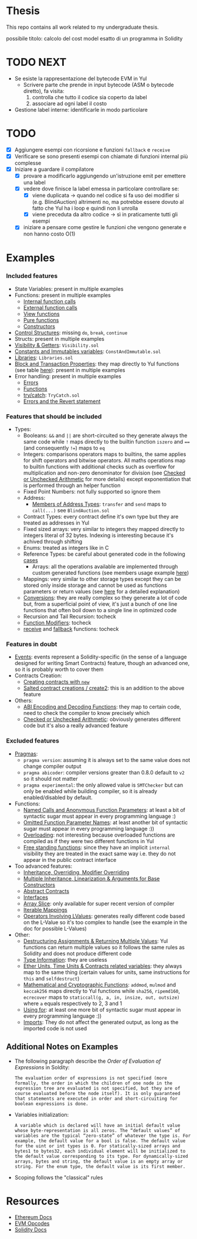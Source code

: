 # Thesis

This repo contains all work related to my undergraduate thesis.

possibile titolo: calcolo del cost model esatto di un programma in Solidity

# TODO NEXT

- Se esiste la rappresentazione del bytecode EVM in Yul
  - Scrivere parte che prende in input bytecode (ASM o bytecode diretto), fa visita:
    1. controlla che tutto il codice sia coperto da label
    2. associare ad ogni label il costo
- Gestione label interne: identificarle in modo particolare

# TODO

- [x] Aggiungere esempi con ricorsione e funzioni `fallback` e `receive`
- [x] Verificare se sono presenti esempi con chiamate di funzioni internal più complesse
- [x] Iniziare a guardare il compilatore
  - [x] provare a modificarlo aggiungendo un'istruzione emit per emettere una label
  - [x] vedere dove finisce la label emessa in particolare controllare se:
    - [x] viene duplicata -> quando nel codice si fa uso dei modifier sì (e.g. BlindAuction) altrimenti no, ma potrebbe essere dovuto al fatto che Yul ha i loop e quindi non li unrolla
    - [x] viene preceduta da altro codice -> sì in praticamente tutti gli esempi
  - [x] iniziare a pensare come gestire le funzioni che vengono generate e non hanno costo O(1)

# Examples

### Included features

- State Variables: present in multiple examples
- Functions: present in multiple examples
  - [Internal function calls](https://docs.soliditylang.org/en/latest/control-structures.html#internal-function-calls)
  - [External function calls](https://docs.soliditylang.org/en/latest/control-structures.html#external-function-calls)
  - [View functions](https://docs.soliditylang.org/en/latest/contracts.html#view-functions)
  - [Pure functions](https://docs.soliditylang.org/en/latest/contracts.html#pure-functions)
  - [Constructors](https://docs.soliditylang.org/en/latest/contracts.html#constructors)
- [Control Structures](https://docs.soliditylang.org/en/latest/control-structures.html#control-structures): missing `do`, `break`, `continue`
- Structs: present in multiple examples
- [Visibility & Getters](https://docs.soliditylang.org/en/latest/contracts.html#visibility-and-getters): `Visibility.sol`
- [Constants and Immutables variables](https://docs.soliditylang.org/en/latest/contracts.html#constant-and-immutable-state-variables): `ConstAndImmutable.sol`
- [Libraries](https://docs.soliditylang.org/en/latest/contracts.html#libraries): `Libraries.sol`
- [Block and Transaction Properties](https://docs.soliditylang.org/en/latest/units-and-global-variables.html#block-and-transaction-properties): they map directly to Yul functions (see table [here](https://docs.soliditylang.org/en/latest/yul.html#evm-dialect)): present in multiple examples
- Error handling: present in multiple examples
  - [Errors](https://docs.soliditylang.org/en/latest/structure-of-a-contract.html#errors)
  - [Functions](https://docs.soliditylang.org/en/latest/control-structures.html#error-handling-assert-require-revert-and-exceptions)
  - [try/catch](https://docs.soliditylang.org/en/latest/control-structures.html#try-catch): `TryCatch.sol`
  - [Errors and the Revert statement](https://docs.soliditylang.org/en/latest/contracts.html#errors-and-the-revert-statement)

### Features that should be included

- Types:
  - Booleans: `&&` and `||` are short-circuited so they generate always the same code while `!` maps directly to the builtin function `iszero` and `==` (and consequently `!=`) maps to `eq`
  - Integers: comparisons operators maps to builtins, the same applies for shift operators and bitwise operators. All maths operations map to builtin functions with additional checks such as overflow for multiplication and non-zero denominator for division (see [Checked or Unchecked Arithmetic](https://docs.soliditylang.org/en/latest/control-structures.html#checked-or-unchecked-arithmetic) for more details) except exponentiation that is performed through an helper function
  - Fixed Point Numbers: not fully supported so ignore them
  - Address:
    - [Members of Address Types](https://docs.soliditylang.org/en/latest/units-and-global-variables.html#members-of-address-types): `transfer` and `send` maps to `call(...)` see `BlindAuction.sol`
  - Contract Types: every contract define it's own type but they are treated as addresses in Yul
  - Fixed sized arrays: very similar to integers they mapped directly to integers literal of 32 bytes. Indexing is interesting because it's achived through shifting
  - Enums: treated as integers like in C
  - Reference Types: be careful about generated code in the following [cases](https://docs.soliditylang.org/en/latest/types.html#data-location-and-assignment-behaviour)
    - Arrays: all the operations available are implemented through custom generated functions (see members usage example [here](https://docs.soliditylang.org/en/latest/types.html#array-members))
  - Mappings: very similar to other storage types except they can be stored only inside storage and cannot be used as functions parameters or return values (see [here](https://docs.soliditylang.org/en/latest/types.html#mapping-types) for a detailed explanation)
  - [Conversions](https://docs.soliditylang.org/en/latest/types.html#conversions-between-elementary-types): they are really complex so they generate a lot of code but, from a superficial point of view, it's just a bunch of one line functions that often boil down to a single line in optimized code
  - Recursion and Tail Recursion: tocheck
  - [Function Modifiers](https://docs.soliditylang.org/en/latest/contracts.html#function-modifiers): tocheck
  - [receive](https://docs.soliditylang.org/en/latest/contracts.html#receive-ether-function) and [fallback](https://docs.soliditylang.org/en/latest/contracts.html#fallback-function) functions: tocheck

### Features in doubt

- [Events](https://docs.soliditylang.org/en/latest/contracts.html#events): events represent a Solidity-specific (in the sense of a language designed for writing Smart Contracts) feature, though an advanced one, so it is probably worth to cover them
- Contracts Creation:
  - [Creating contracts with `new`](https://docs.soliditylang.org/en/latest/control-structures.html#creating-contracts-via-new)
  - [Salted contract creations / create2](https://docs.soliditylang.org/en/latest/control-structures.html#salted-contract-creations-create2): this is an addition to the above feature
- Others:
  - [ABI Encoding and Decoding Functions](https://docs.soliditylang.org/en/latest/units-and-global-variables.html#abi-encoding-and-decoding-functions): they map to certain code, need to check the compiler to know precisely which
  - [Checked or Unchecked Arithmetic](https://docs.soliditylang.org/en/latest/control-structures.html#checked-or-unchecked-arithmetic): obviously generates different code but it's also a really advanced feature

### Excluded features

- [Pragmas](https://docs.soliditylang.org/en/latest/layout-of-source-files.html#pragmas):
  - `pragma version`: assuming it is always set to the same value does not change compiler output
  - `pragma abicoder`: compiler versions greater than 0.8.0 default to `v2` so it should not matter
  - `pragma experimental`: the only allowed value is `SMTChecker` but can only be enabled while building compiler, so it is already enabled/disabled by default.
- Functions:
  - [Named Calls and Anonymous Function Parameters](https://docs.soliditylang.org/en/latest/control-structures.html#named-calls-and-anonymous-function-parameters): at least a bit of syntactic sugar must appear in every programming language :)
  - [Omitted Function Parameter Names](https://docs.soliditylang.org/en/latest/control-structures.html#omitted-function-parameter-names): at least another bit of syntactic sugar must appear in every programming language :))
  - [Overloading](https://docs.soliditylang.org/en/latest/contracts.html#function-overloading): not interesting because overloaded functions are compiled as if they were two different functions in Yul
  - [Free standing functions](https://docs.soliditylang.org/en/latest/contracts.html#functions): since they have an implicit `internal` visibility they are treated in the exact same way i.e. they do not appear in the public contract interface
- Too advanced features:
  - [Inheritance, Overriding, Modifier Overriding](https://docs.soliditylang.org/en/latest/contracts.html#inheritance)
  - [Multiple Inheritance, Linearization & Arguments for Base Constructors](https://docs.soliditylang.org/en/latest/contracts.html#multiple-inheritance-and-linearization)
  - [Abstract Contracts](https://docs.soliditylang.org/en/latest/contracts.html#abstract-contracts)
  - [Interfaces](https://docs.soliditylang.org/en/latest/contracts.html#interfaces)
  - [Array Slice](https://docs.soliditylang.org/en/latest/types.html#array-slices): only available for super recent version of compiler
  - [Iterable Mappings](https://docs.soliditylang.org/en/latest/types.html#iterable-mappings)
  - [Operators Involving LValues](https://docs.soliditylang.org/en/latest/types.html#operators-involving-lvalues): generates really different code based on the L-Value so it's too complex to handle (see the example in the doc for possible L-Values)
- Other:
  - [Destructuring Assignments & Returning Multiple Values](https://docs.soliditylang.org/en/latest/control-structures.html#destructuring-assignments-and-returning-multiple-values): Yul functions can return multiple values so it follows the same rules as Solidity and does not produce different code
  - [Type Information](https://docs.soliditylang.org/en/latest/units-and-global-variables.html#type-information): they are useless
  - [Ether Units, Time Units & Contracts related variables](https://docs.soliditylang.org/en/latest/units-and-global-variables.html#ether-units): they always map to the same thing (certain values for units, same instructions for `this` and `selfdestruct`)
  - [Mathematical and Cryptographic Functions](https://docs.soliditylang.org/en/latest/units-and-global-variables.html#mathematical-and-cryptographic-functions): `addmod`, `mulmod` and `keccak256` maps directly to Yul functions while `sha256`, `ripemd160`, `ecrecover` maps to `staticcall(g, a, in, insize, out, outsize)` where `a` equals respectively to 2, 3 and 1
  - [Using for](https://docs.soliditylang.org/en/latest/contracts.html#using-for): at least one more bit of syntactic sugar must appear in every programming language :))
  - [Imports](https://docs.soliditylang.org/en/latest/layout-of-source-files.html#importing-other-source-files): They do not affect the generated output, as long as the imported code is not used

## Additional Notes on Examples

- The following paragraph describe the _Order of Evaluation of Expressions_ in Soldity:
  ```
  The evaluation order of expressions is not specified (more formally, the order in which the children of one node in the expression tree are evaluated is not specified, but they are of course evaluated before the node itself). It is only guaranteed that statements are executed in order and short-circuiting for boolean expressions is done.
  ```
- Variables initialization:
  ```
  A variable which is declared will have an initial default value whose byte-representation is all zeros. The “default values” of variables are the typical “zero-state” of whatever the type is. For example, the default value for a bool is false. The default value for the uint or int types is 0. For statically-sized arrays and bytes1 to bytes32, each individual element will be initialized to the default value corresponding to its type. For dynamically-sized arrays, bytes and string, the default value is an empty array or string. For the enum type, the default value is its first member.
  ```
- Scoping follows the "classical" rules

# Resources

- [Ethereum Docs](https://ethereum.org/en/developers/docs/)
- [EVM Opcodes](https://www.ethervm.io/)
- [Solidity Docs](https://docs.soliditylang.org/en/latest/)
